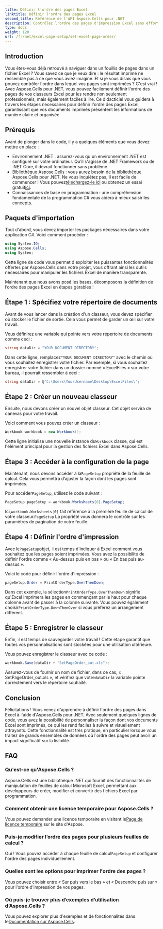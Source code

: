 ```yaml
---
title: Définir l'ordre des pages Excel
linktitle: Définir l'ordre des pages Excel
second_title: Référence de l'API Aspose.Cells pour .NET
description: Contrôlez l'ordre des pages d'impression Excel sans effort avec Aspose.Cells pour .NET. Découvrez comment personnaliser votre flux de travail dans ce guide étape par étape.
type: docs
weight: 120
url: /fr/net/excel-page-setup/set-excel-page-order/
---
```

## Introduction

Vous êtes-vous déjà retrouvé à naviguer dans un fouillis de pages dans un fichier Excel ? Vous savez ce que je veux dire : le résultat imprimé ne ressemble pas à ce que vous aviez imaginé. Et si je vous disais que vous pouvez contrôler l'ordre dans lequel vos pages sont imprimées ? C'est vrai ! Avec Aspose.Cells pour .NET, vous pouvez facilement définir l'ordre des pages de vos classeurs Excel pour les rendre non seulement professionnels, mais également faciles à lire. Ce didacticiel vous guidera à travers les étapes nécessaires pour définir l'ordre des pages Excel, garantissant que vos documents imprimés présentent les informations de manière claire et organisée.

## Prérequis

Avant de plonger dans le code, il y a quelques éléments que vous devez mettre en place :

- Environnement .NET : assurez-vous qu'un environnement .NET est configuré sur votre ordinateur. Qu'il s'agisse de .NET Framework ou de .NET Core, il devrait fonctionner sans problème.
-  Bibliothèque Aspose.Cells : vous aurez besoin de la bibliothèque Aspose.Cells pour .NET. Ne vous inquiétez pas, il est facile de commencer ! Vous pouvez[téléchargez-le ici](https://releases.aspose.com/cells/net/) ou obtenez un essai gratuit[ici](https://releases.aspose.com/).
- Connaissances de base en programmation : une compréhension fondamentale de la programmation C# vous aidera à mieux saisir les concepts.

## Paquets d'importation

Tout d'abord, vous devez importer les packages nécessaires dans votre application C#. Voici comment procéder :

```csharp
using System.IO;
using Aspose.Cells;
using System;
```

Cette ligne de code vous permet d'exploiter les puissantes fonctionnalités offertes par Aspose.Cells dans votre projet, vous offrant ainsi les outils nécessaires pour manipuler les fichiers Excel de manière transparente.

Maintenant que nous avons posé les bases, décomposons la définition de l’ordre des pages Excel en étapes gérables !

## Étape 1 : Spécifiez votre répertoire de documents

Avant de vous lancer dans la création d'un classeur, vous devez spécifier où stocker le fichier de sortie. Cela vous permet de garder un œil sur votre travail. 

Vous définirez une variable qui pointe vers votre répertoire de documents comme ceci :

```csharp
string dataDir = "YOUR DOCUMENT DIRECTORY";
```

 Dans cette ligne, remplacez`"YOUR DOCUMENT DIRECTORY"` avec le chemin où vous souhaitez enregistrer votre fichier. Par exemple, si vous souhaitez enregistrer votre fichier dans un dossier nommé « ExcelFiles » sur votre bureau, il pourrait ressembler à ceci :

```csharp
string dataDir = @"C:\Users\YourUsername\Desktop\ExcelFiles\";
```

## Étape 2 : Créer un nouveau classeur


Ensuite, nous devons créer un nouvel objet classeur. Cet objet servira de canevas pour votre travail.

Voici comment vous pouvez créer un classeur :

```csharp
Workbook workbook = new Workbook();
```

 Cette ligne initialise une nouvelle instance du`Workbook` classe, qui est l'élément principal pour la gestion des fichiers Excel dans Aspose.Cells.

## Étape 3 : Accéder à la configuration de la page


 Maintenant, nous devons accéder à la`PageSetup` propriété de la feuille de calcul. Cela vous permettra d'ajuster la façon dont les pages sont imprimées.

 Pour accéder`PageSetup`, utilisez le code suivant :

```csharp
PageSetup pageSetup = workbook.Worksheets[0].PageSetup;
```

 Ici,`workbook.Worksheets[0]` fait référence à la première feuille de calcul de votre classeur.`PageSetup` La propriété vous donnera le contrôle sur les paramètres de pagination de votre feuille.

## Étape 4 : Définir l'ordre d'impression


 Avec le`PageSetup`objet, il est temps d'indiquer à Excel comment vous souhaitez que les pages soient imprimées. Vous avez la possibilité de définir l'ordre comme « Au-dessus puis en bas » ou « En bas puis au-dessus ».

Voici le code pour définir l'ordre d'impression :

```csharp
pageSetup.Order = PrintOrderType.OverThenDown;
```

 Dans cet exemple, la sélection`PrintOrderType.OverThenDown` signifie qu'Excel imprimera les pages en commençant par le haut pour chaque colonne avant de passer à la colonne suivante. Vous pouvez également choisir`PrintOrderType.DownThenOver` si vous préférez un arrangement différent.

## Étape 5 : Enregistrer le classeur


Enfin, il est temps de sauvegarder votre travail ! Cette étape garantit que toutes vos personnalisations sont stockées pour une utilisation ultérieure.

Vous pouvez enregistrer le classeur avec ce code :

```csharp
workbook.Save(dataDir + "SetPageOrder_out.xls");
```

 Assurez-vous de fournir un nom de fichier, dans ce cas, « SetPageOrder_out.xls », et vérifiez que votre`dataDir` la variable pointe correctement vers le répertoire souhaité.

## Conclusion

Félicitations ! Vous venez d'apprendre à définir l'ordre des pages dans Excel à l'aide d'Aspose.Cells pour .NET. Avec seulement quelques lignes de code, vous avez la possibilité de personnaliser la façon dont vos documents Excel sont imprimés, ce qui les rend faciles à suivre et visuellement attrayants. Cette fonctionnalité est très pratique, en particulier lorsque vous traitez de grands ensembles de données où l'ordre des pages peut avoir un impact significatif sur la lisibilité. 

## FAQ

### Qu'est-ce qu'Aspose.Cells ?
Aspose.Cells est une bibliothèque .NET qui fournit des fonctionnalités de manipulation de feuilles de calcul Microsoft Excel, permettant aux développeurs de créer, modifier et convertir des fichiers Excel par programmation.

### Comment obtenir une licence temporaire pour Aspose.Cells ?
 Vous pouvez demander une licence temporaire en visitant le[Page de licence temporaire](https://purchase.aspose.com/temporary-license/) sur le site d'Aspose.

### Puis-je modifier l’ordre des pages pour plusieurs feuilles de calcul ?
 Oui ! Vous pouvez accéder à chaque feuille de calcul`PageSetup` et configurer l'ordre des pages individuellement.

### Quelles sont les options pour imprimer l'ordre des pages ?
Vous pouvez choisir entre « Sur puis vers le bas » et « Descendre puis sur » pour l'ordre d'impression de vos pages.

### Où puis-je trouver plus d’exemples d’utilisation d’Aspose.Cells ?
Vous pouvez explorer plus d'exemples et de fonctionnalités dans le[Documentation sur Aspose.Cells](https://reference.aspose.com/cells/net/).